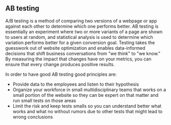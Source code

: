 ## AB testing

A/B testing is a method of comparing two versions of a webpage or app against each other to determine which one performs better. AB testing is essentially an experiment where two or more variants of a page are shown to users at random, and statistical analysis is used to determine which variation performs better for a given conversion goal.
Testing takes the guesswork out of website optimization and enables data-informed decisions that shift business conversations from "we think" to "we know." By measuring the impact that changes have on your metrics, you can ensure that every change produces positive results.

In order to have good AB testing good principles are:

- Provide data to the employees and listen to their hypothesis
- Organize your workforce in small multidisciplinary teams that works on a small portion of the website so they can be expert on that matter and run small tests on those areas
- Limit the risk and keep tests smalls so you can understand better what works and what no without rumors due to other tests that might lead to wrong conclusions
